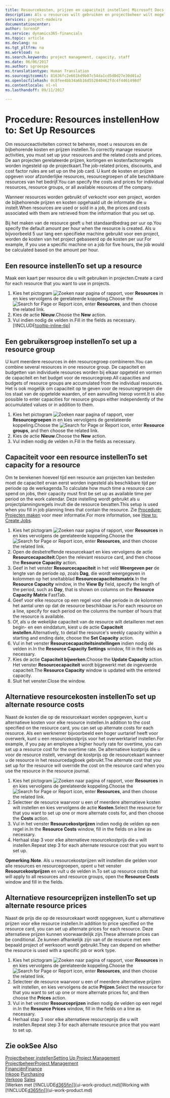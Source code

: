 ```yaml
---
title: Resourcekosten, prijzen en capaciteit instellen| Microsoft Docs
description: Als u resources wilt gebruiken en projectbeheer wilt mogelijk maken, geeft u kosten en prijzen voor afzonderlijke resources of resourcegroepen op en stelt u de resourcecapaciteit in.
services: project-madeira
documentationcenter: 
author: SorenGP
ms.service: dynamics365-financials
ms.topic: article
ms.devlang: na
ms.tgt_pltfrm: na
ms.workload: na
ms.search.keywords: project management, capacity, staff
ms.date: 06/06/2017
ms.author: sgroespe
ms.translationtype: Human Translation
ms.sourcegitcommit: 81636fc2e661bd9b07c54da1cd5d0d27e30d01a2
ms.openlocfilehash: 0c8fee4bb34a6b16d552840462fdc4f4461498df
ms.contentlocale: nl-nl
ms.lasthandoff: 09/11/2017

---
```

# <a name="how-to-set-up-resources"></a><span data-ttu-id="48ff1-103">Procedure: Resources instellen</span><span class="sxs-lookup"><span data-stu-id="48ff1-103">How to: Set Up Resources</span></span>
<span data-ttu-id="48ff1-104">Om resourceactiviteiten correct te beheren, moet u resources en de bijbehorende kosten en prijzen instellen.</span><span class="sxs-lookup"><span data-stu-id="48ff1-104">To correctly manage resource activities, you must set up your resources and the related costs and prices.</span></span> <span data-ttu-id="48ff1-105">De aan projecten gerelateerde prijzen, kortingen en kostenfactorregels worden ingesteld op de projectkaart.</span><span class="sxs-lookup"><span data-stu-id="48ff1-105">The job-related prices, discounts, and cost factor rules are set up on the job card.</span></span> <span data-ttu-id="48ff1-106">U kunt de kosten en prijzen opgeven voor afzonderlijke resources, resourcegroepen of alle beschikbare resources van het bedrijf.</span><span class="sxs-lookup"><span data-stu-id="48ff1-106">You can specify the costs and prices for individual resources, resource groups, or all available resources of the company.</span></span>

<span data-ttu-id="48ff1-107">Wanneer resources worden gebruikt of verkocht voor een project, worden de bijbehorende prijzen en kosten opgehaald uit de informatie die u instelt.</span><span class="sxs-lookup"><span data-stu-id="48ff1-107">When resources are used or sold in a job, the prices and costs associated with them are retrieved from the information that you set up.</span></span>

<span data-ttu-id="48ff1-108">Bij het maken van de resource geeft u het standaardbedrag per uur op.</span><span class="sxs-lookup"><span data-stu-id="48ff1-108">You specify the default amount per hour when the resource is created.</span></span> <span data-ttu-id="48ff1-109">Als u bijvoorbeeld 5 uur lang een specifieke machine gebruikt voor een project, worden de kosten van het project gebaseerd op de kosten per uur.</span><span class="sxs-lookup"><span data-stu-id="48ff1-109">For example, if you use a specific machine on a job for five hours, the job would be calculated based on the amount per hour.</span></span>

## <a name="to-set-up-a-resource"></a><span data-ttu-id="48ff1-110">Een resource instellen</span><span class="sxs-lookup"><span data-stu-id="48ff1-110">To set up a resource</span></span>
<span data-ttu-id="48ff1-111">Maak een kaart per resource die u wilt gebruiken in projecten.</span><span class="sxs-lookup"><span data-stu-id="48ff1-111">Create a card for each resource that you want to use in projects.</span></span>

1. <span data-ttu-id="48ff1-112">Kies het pictogram ![Zoeken naar pagina of rapport](media/ui-search/search_small.png "pictogram Zoeken naar pagina of rapport"), voer **Resources** in en kies vervolgens de gerelateerde koppeling.</span><span class="sxs-lookup"><span data-stu-id="48ff1-112">Choose the ![Search for Page or Report](media/ui-search/search_small.png "Search for Page or Report icon") icon, enter **Resources**, and then choose the related link.</span></span>
2. <span data-ttu-id="48ff1-113">Kies de actie **Nieuw**.</span><span class="sxs-lookup"><span data-stu-id="48ff1-113">Choose the **New** action.</span></span>
3. <span data-ttu-id="48ff1-114">Vul indien nodig de velden in.</span><span class="sxs-lookup"><span data-stu-id="48ff1-114">Fill in the fields as necessary.</span></span> [!INCLUDE[tooltip-inline-tip](includes/tooltip-inline-tip_md.md)]  

## <a name="to-set-up-a-resource-group"></a><span data-ttu-id="48ff1-115">Een gebruikersgroep instellen</span><span class="sxs-lookup"><span data-stu-id="48ff1-115">To set up a resource group</span></span>
<span data-ttu-id="48ff1-116">U kunt meerdere resources in één resourcegroep combineren.</span><span class="sxs-lookup"><span data-stu-id="48ff1-116">You can combine several resources in one resource group.</span></span> <span data-ttu-id="48ff1-117">De capaciteit en budgetten van individuele resources worden bij elkaar opgeteld en vormen de capaciteit en het budget voor de resourcegroep.</span><span class="sxs-lookup"><span data-stu-id="48ff1-117">All capacities and budgets of resource groups are accumulated from the individual resources.</span></span> <span data-ttu-id="48ff1-118">Het is ook mogelijk om capaciteit op te geven voor de resourcegroepen die los staat van de opgetelde waarden, of een aanvulling hierop vormt.</span><span class="sxs-lookup"><span data-stu-id="48ff1-118">It is also possible to enter capacities for resource groups either independently of the accumulated values or in addition to them.</span></span>

1. <span data-ttu-id="48ff1-119">Kies het pictogram ![Zoeken naar pagina of rapport](media/ui-search/search_small.png "pictogram Zoeken naar pagina of rapport"), voer **Resourcegroepen** in en kies vervolgens de gerelateerde koppeling.</span><span class="sxs-lookup"><span data-stu-id="48ff1-119">Choose the ![Search for Page or Report](media/ui-search/search_small.png "Search for Page or Report icon") icon, enter **Resource groups**, and then choose the related link.</span></span>
2. <span data-ttu-id="48ff1-120">Kies de actie **Nieuw**.</span><span class="sxs-lookup"><span data-stu-id="48ff1-120">Choose the **New** action.</span></span>
3. <span data-ttu-id="48ff1-121">Vul indien nodig de velden in.</span><span class="sxs-lookup"><span data-stu-id="48ff1-121">Fill in the fields as necessary.</span></span>

## <a name="to-set-capacity-for-a-resource"></a><span data-ttu-id="48ff1-122">Capaciteit voor een resource instellen</span><span class="sxs-lookup"><span data-stu-id="48ff1-122">To set capacity for a resource</span></span>
<span data-ttu-id="48ff1-123">Om te berekenen hoeveel tijd een resource aan projecten kan besteden moet de capaciteit ervan eerst worden ingesteld als beschikbare tijd per periode op de werkagenda.</span><span class="sxs-lookup"><span data-stu-id="48ff1-123">To calculate how much time a resource can spend on jobs, their capacity must first be set up as available time per period on the work calendar.</span></span> <span data-ttu-id="48ff1-124">Deze instelling wordt gebruikt als u projectplanningsregels invult die de resource bevatten.</span><span class="sxs-lookup"><span data-stu-id="48ff1-124">This setup is used when you fill in job planning lines that contain the resource.</span></span> <span data-ttu-id="48ff1-125">Zie [Procedure: Projecten maken](projects-how-create-jobs.md) voor meer informatie.</span><span class="sxs-lookup"><span data-stu-id="48ff1-125">For more information, see [How to: Create Jobs](projects-how-create-jobs.md).</span></span>

1. <span data-ttu-id="48ff1-126">Kies het pictogram ![Zoeken naar pagina of rapport](media/ui-search/search_small.png "pictogram Zoeken naar pagina of rapport"), voer **Resources** in en kies vervolgens de gerelateerde koppeling.</span><span class="sxs-lookup"><span data-stu-id="48ff1-126">Choose the ![Search for Page or Report](media/ui-search/search_small.png "Search for Page or Report icon") icon, enter **Resources**, and then choose the related link.</span></span>
2. <span data-ttu-id="48ff1-127">Open de desbetreffende resourcekaart en kies vervolgens de actie **Resourcecapaciteit**.</span><span class="sxs-lookup"><span data-stu-id="48ff1-127">Open the relevant resource card, and then choose the **Resource Capacity** action.</span></span>
3. <span data-ttu-id="48ff1-128">Geef in het venster **Resourcecapaciteit** in het veld **Weergeven per** de lengte van de periode op, zoals **Dag**, die wordt weergegeven in kolommen op het sneltabblad **Resourcecapaciteitsmatrix**.</span><span class="sxs-lookup"><span data-stu-id="48ff1-128">In the **Resource Capacity** window, in the **View By** field, specify the length of the period, such as **Day**, that is shown on columns on the **Resource Capacity Matrix** FastTab.</span></span>
4. <span data-ttu-id="48ff1-129">Geef voor elke resource op een regel voor elke periode in de kolommen het aantal uren op dat de resource beschikbaar is.</span><span class="sxs-lookup"><span data-stu-id="48ff1-129">For each resource on a line, specify for each period on the columns the number of hours that the resource is available.</span></span>
5. <span data-ttu-id="48ff1-130">Of, als u de wekelijke capaciteit van de resource wilt detailleren met een begin- en een einddatum, kiest u de actie **Capaciteit instellen**.</span><span class="sxs-lookup"><span data-stu-id="48ff1-130">Alternatively, to detail the resource's weekly capacity within a starting and ending date, choose the **Set Capacity** action.</span></span>
6. <span data-ttu-id="48ff1-131">Vul in het venster **Resourcecapaciteitsinstellingen** indien nodig de velden in.</span><span class="sxs-lookup"><span data-stu-id="48ff1-131">In the **Resource Capacity Settings** window, fill in the fields as necessary.</span></span>
7. <span data-ttu-id="48ff1-132">Kies de actie **Capaciteit bijwerken**.</span><span class="sxs-lookup"><span data-stu-id="48ff1-132">Choose the **Update Capacity** action.</span></span> <span data-ttu-id="48ff1-133">Het venster **Resourcecapaciteit** wordt bijgewerkt met de ingevoerde capaciteit.</span><span class="sxs-lookup"><span data-stu-id="48ff1-133">The **Resource Capacity** window is updated with the entered capacity.</span></span>
8. <span data-ttu-id="48ff1-134">Sluit het venster.</span><span class="sxs-lookup"><span data-stu-id="48ff1-134">Close the window.</span></span>

## <a name="to-set-up-alternate-resource-costs"></a><span data-ttu-id="48ff1-135">Alternatieve resourcekosten instellen</span><span class="sxs-lookup"><span data-stu-id="48ff1-135">To set up alternate resource costs</span></span>
<span data-ttu-id="48ff1-136">Naast de kosten die op de resourcekaart worden opgegeven, kunt u alternatieve kosten voor elke resource instellen.</span><span class="sxs-lookup"><span data-stu-id="48ff1-136">In addition to the cost specified on the resource card, you can set up alternate costs for each resource.</span></span> <span data-ttu-id="48ff1-137">Als een werknemer bijvoorbeeld een hoger uurtarief heeft voor overwerk, kunt u een resourcekostprijs voor het overwerktarief instellen.</span><span class="sxs-lookup"><span data-stu-id="48ff1-137">For example, if you pay an employee a higher hourly rate for overtime, you can set up a resource cost for the overtime rate.</span></span> <span data-ttu-id="48ff1-138">De alternatieve kostprijs die u voor de resource instelt, vervangt de kostprijs op de resourcekaart wanneer u de resource in het resourcedagboek gebruikt.</span><span class="sxs-lookup"><span data-stu-id="48ff1-138">The alternate cost that you set up for the resource will override the cost on the resource card when you use the resource in the resource journal.</span></span>

1. <span data-ttu-id="48ff1-139">Kies het pictogram ![Zoeken naar pagina of rapport](media/ui-search/search_small.png "pictogram Zoeken naar pagina of rapport"), voer **Resources** in en kies vervolgens de gerelateerde koppeling.</span><span class="sxs-lookup"><span data-stu-id="48ff1-139">Choose the ![Search for Page or Report](media/ui-search/search_small.png "Search for Page or Report icon") icon, enter **Resources**, and then choose the related link.</span></span>  
2. <span data-ttu-id="48ff1-140">Selecteer de resource waarvoor u een of meerdere alternatieve kosten wilt instellen en kies vervolgens de actie **Kosten**.</span><span class="sxs-lookup"><span data-stu-id="48ff1-140">Select the resource for that you want to set up one or more alternate costs for, and then choose the **Costs** action.</span></span>  
3. <span data-ttu-id="48ff1-141">Vul in het venster **Resourcekostprijzen** indien nodig de velden op een regel in.</span><span class="sxs-lookup"><span data-stu-id="48ff1-141">In the **Resource Costs** window, fill in the fields on a line as necessary.</span></span>  
4. <span data-ttu-id="48ff1-142">Herhaal stap 3 voor elke alternatieve resourcekostprijs die u wilt instellen.</span><span class="sxs-lookup"><span data-stu-id="48ff1-142">Repeat step 3 for each alternate resource cost that you want to set up.</span></span>

<span data-ttu-id="48ff1-143">**Opmerking**.</span><span class="sxs-lookup"><span data-stu-id="48ff1-143">**Note**.</span></span> <span data-ttu-id="48ff1-144">Als u resourcekostprijzen wilt instellen die gelden voor alle resources en resourcegroepen, opent u het venster **Resourcekostprijzen** en vult u de velden in.</span><span class="sxs-lookup"><span data-stu-id="48ff1-144">To set up resource costs that will apply to all resources and resource groups, open the **Resource Costs** window and fill in the fields.</span></span>

## <a name="to-set-up-alternate-resource-prices"></a><span data-ttu-id="48ff1-145">Alternatieve resourceprijzen instellen</span><span class="sxs-lookup"><span data-stu-id="48ff1-145">To set up alternate resource prices</span></span>
<span data-ttu-id="48ff1-146">Naast de prijs die op de resourcekaart wordt opgegeven, kunt u alternatieve prijzen voor elke resource instellen.</span><span class="sxs-lookup"><span data-stu-id="48ff1-146">In addition to price specified on the resource card, you can set up alternate prices for each resource.</span></span> <span data-ttu-id="48ff1-147">Deze alternatieve prijzen kunnen voorwaardelijk zijn.</span><span class="sxs-lookup"><span data-stu-id="48ff1-147">These alternate prices can be conditional.</span></span> <span data-ttu-id="48ff1-148">Ze kunnen afhankelijk zijn van of de resource met een bepaald project of werksoort wordt gebruikt.</span><span class="sxs-lookup"><span data-stu-id="48ff1-148">They can depend on whether the resource is used with a specific job or work type.</span></span>

1. <span data-ttu-id="48ff1-149">Kies het pictogram ![Zoeken naar pagina of rapport](media/ui-search/search_small.png "pictogram Zoeken naar pagina of rapport"), voer **Resources** in en kies vervolgens de gerelateerde koppeling.</span><span class="sxs-lookup"><span data-stu-id="48ff1-149">Choose the ![Search for Page or Report](media/ui-search/search_small.png "Search for Page or Report icon") icon, enter **Resources**, and then choose the related link.</span></span>
2. <span data-ttu-id="48ff1-150">Selecteer de resource waarvoor u een of meerdere alternatieve prijzen wilt instellen, en kies vervolgens de actie **Prijzen**.</span><span class="sxs-lookup"><span data-stu-id="48ff1-150">Select the resource for that you want to set up one or more alternate prices for, and then choose the **Prices** action.</span></span>
3. <span data-ttu-id="48ff1-151">Vul in het venster **Resourceprijzen** indien nodig de velden op een regel in.</span><span class="sxs-lookup"><span data-stu-id="48ff1-151">In the **Resource Prices** window, fill in the fields on a line as necessary.</span></span>
4. <span data-ttu-id="48ff1-152">Herhaal stap 3 voor elke alternatieve resourceprijs die u wilt instellen.</span><span class="sxs-lookup"><span data-stu-id="48ff1-152">Repeat step 3 for each alternate resource price that you want to set up.</span></span>

## <a name="see-also"></a><span data-ttu-id="48ff1-153">Zie ook</span><span class="sxs-lookup"><span data-stu-id="48ff1-153">See Also</span></span>
[<span data-ttu-id="48ff1-154">Projectbeheer instellen</span><span class="sxs-lookup"><span data-stu-id="48ff1-154">Setting Up Project Management</span></span>](projects-setup-projects.md)  
[<span data-ttu-id="48ff1-155">Projectbeheer</span><span class="sxs-lookup"><span data-stu-id="48ff1-155">Project Management</span></span>](projects-manage-projects.md)  
[<span data-ttu-id="48ff1-156">Financiën</span><span class="sxs-lookup"><span data-stu-id="48ff1-156">Finance</span></span>](finance.md)  
<span data-ttu-id="48ff1-157">[Inkoop](purchasing-manage-purchasing.md)       </span><span class="sxs-lookup"><span data-stu-id="48ff1-157">[Purchasing](purchasing-manage-purchasing.md)       </span></span>  
<span data-ttu-id="48ff1-158">[Verkoop](sales-manage-sales.md)    </span><span class="sxs-lookup"><span data-stu-id="48ff1-158">[Sales](sales-manage-sales.md)    </span></span>  
<span data-ttu-id="48ff1-159">[Werken met [!INCLUDE[d365fin](includes/d365fin_md.md)]](ui-work-product.md)</span><span class="sxs-lookup"><span data-stu-id="48ff1-159">[Working with [!INCLUDE[d365fin](includes/d365fin_md.md)]](ui-work-product.md)</span></span>  

